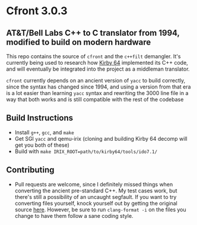 # Cfront 3.0.3
## AT&T/Bell Labs C++ to C translator from 1994, modified to build on modern hardware

This repo contains the source of `cfront` and the `c++filt` demangler. It's currently being used to research how [Kirby 64](https://github.com/farisawan-2000/kirby64) implemented its C++ code, and will eventually be integrated into the project as a middleman translator.

`cfront` currently depends on an ancient version of `yacc` to build correctly, since the syntax has changed since 1994, and using a version from that era is a lot easier than learning `yacc` syntax and rewriting the 3000 line file in a way that both works and is still compatible with the rest of the codebase


## Build Instructions

 - Install `g++`, `gcc`, and `make`
 - Get SGI `yacc` and qemu-irix (cloning and building Kirby 64 decomp will get you both of these)
 - Build with `make IRIX_ROOT=path/to/kirby64/tools/ido7.1/`


## Contributing

 - Pull requests are welcome, since I definitely missed things when converting the ancient pre-standard C++. My test cases work, but there's still a possibility of an uncaught segfault. If you want to try converting files yourself, knock yourself out by getting the original source [here](https://www.softwarepreservation.org/projects/c_plus_plus/cfront/release_3.0.3/source/src/). However, be sure to run `clang-format -i` on the files you change to have them follow a sane coding style.
